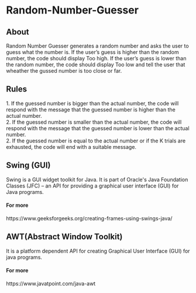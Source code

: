 # Random-Number-Guesser
<h2>About</h2>
Random Number Guesser generates a random number and asks the user to guess what the number is. If the user’s guess is higher than the random number, the code should display Too high. If the user’s guess is lower than the random number, the code should display Too low and tell the user that wheather the gussed number is too close or far.

<h2>Rules</h2>
1. If the guessed number is bigger than the actual number, the code will respond with the message that the guessed number is higher than the actual number.</br>
2. If the guessed number is smaller than the actual number, the code will respond with the message that the guessed number is lower than the actual number.</br>
2. If the guessed number is equal to the actual number or if the K trials are exhausted, the code will end with a suitable message.</br>

<h2>Swing (GUI) </h2>
Swing is a GUI widget toolkit for Java. It is part of Oracle's Java Foundation Classes (JFC) – an API for providing a graphical user interface (GUI) for Java programs.
<h4>For more</h4> https://www.geeksforgeeks.org/creating-frames-using-swings-java/

 <h2> AWT(Abstract Window Toolkit) </h2>
It is a platform dependent API for creating Graphical User Interface (GUI) for java programs.
<h4>For more</h4>https://www.javatpoint.com/java-awt
<br>
